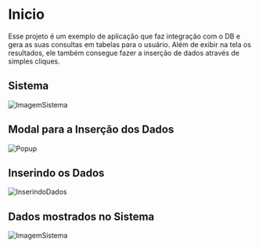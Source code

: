 # Inicio

Esse projeto é um exemplo de aplicação que faz integração com o DB e gera as suas consultas em tabelas para o usuário. Além de exibir na tela os resultados, ele também consegue fazer a inserção de dados através de simples cliques.

## Sistema

![ImagemSistema](img1.png)

## Modal para a Inserção dos Dados

![Popup](img2.png)

## Inserindo os Dados

![InserindoDados](img1.png)

## Dados mostrados no Sistema

![ImagemSistema](img1.png)
